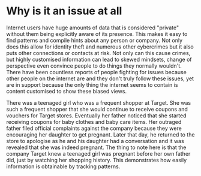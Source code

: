 # Why is it an issue at all

Internet users have huge amounts of data that is considered "private" without them being explicitly aware of its presence. This makes it easy to find patterns and compile hints about any person or company. Not only does this allow for identity theft and numerous other cybercrimes but it also puts other connections or contacts at risk. Not only can this cause crimes, but highly customised information can lead to skewed mindsets, change of perspective even convince people to do things they normally wouldn't. There have been countless reports of people fighting for issues because other people on the internet are and they don't truly follow these issues, yet are in support because the only thing the internet seems to contain is content customised to show these biased views. 

There was a teenaged girl who was a frequent shopper at Target. She was such a frequent shopper that she would continue to receive coupons and vouchers for Target stores. Eventually her father noticed that she started receiving coupons for baby clothes and baby care items. Her outraged father filed official complaints against the company because they were encouraging her daughter to get pregnant. Later that day, he returned to the store to apologise as he and his daughter had a conversation and it was revealed that she was indeed pregnant. The thing to note here is that the company Target knew a teenaged girl was pregnant before her own father did, just by watching her shopping history. This demonstrates how easily information is obtainable by tracking patterns.
